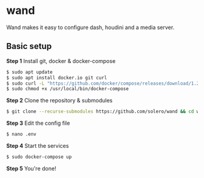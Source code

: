 # wand

Wand makes it easy to configure dash, houdini and a media server.

## Basic setup

**Step 1** Install git, docker & docker-compose

```bash
$ sudo apt update
$ sudo apt install docker.io git curl
$ sudo curl -L "https://github.com/docker/compose/releases/download/1.25.5/docker-compose-$(uname -s)-$(uname -m)" -o /usr/local/bin/docker-compose
$ sudo chmod +x /usr/local/bin/docker-compose
```

**Step 2** Clone the repository & submodules
```bash
$ git clone --recurse-submodules https://github.com/solero/wand && cd wand
```

**Step 3** Edit the config file
```bash
$ nano .env
```

**Step 4** Start the services
```bash
$ sudo docker-compose up
```

**Step 5** You're done!
